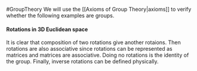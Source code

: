 #GroupTheory 
We will use the [[Axioms of Group Theory|axioms]] to verify whether the following examples are groups.

#### Rotations in 3D Euclidean space
It is clear that composition of two rotations give another rotaions. Then rotations are also associative since rotations can be represented as matrices and matrices are associative.  Doing no rotations is the identity of the group. Finally, inverse rotations can be defined physically. 

